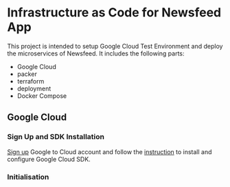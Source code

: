 # Infrastructure as Code for Newsfeed App
This project is intended to setup Google Cloud Test Environment and deploy the microservices of Newsfeed. It includes the following parts:

- Google Cloud  
- packer 
- terraform
- deployment 
- Docker Compose 

## Google Cloud

### Sign Up and SDK Installation 
 
[Sign up](https://cloud.google.com/free/) Google to Cloud account and follow the [instruction](https://cloud.google.com/sdk/) to install and configure Google Cloud SDK.

### Initialisation


  

